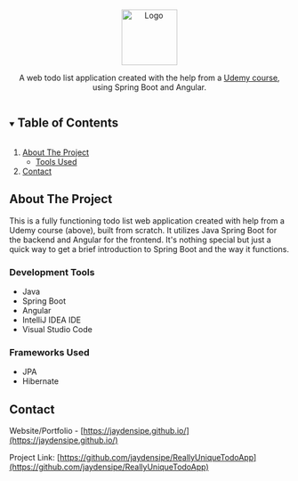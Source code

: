 <!-- PROJECT LOGO -->
<br/>
<p align="center">
    <img style="height: 100px" src="https://emojipedia-us.s3.dualstack.us-west-1.amazonaws.com/thumbs/120/twitter/282/memo_1f4dd.png" alt="Logo">
  <p align="center">
     A web todo list application created with the help from a <a href="https://www.udemy.com/course/full-stack-application-development-with-spring-boot-and-angular/">Udemy course</a>, using Spring Boot and Angular.
    <br />
  </p>
</p>


<!-- TABLE OF CONTENTS -->
<details open="open">
  <summary><h2 style="display: inline-block">Table of Contents</h2></summary>
  <ol>
    <li>
      <a href="#about-the-project">About The Project</a>
      <ul>
        <li><a href="#development-tools">Tools Used</a></li>
      </ul>
    </li>
    <li><a href="#contact">Contact</a></li>
  </ol>
</details>


<!-- ABOUT THE PROJECT -->
## About The Project

This is a fully functioning todo list web application created with help from a Udemy course (above), built from scratch. 
It utilizes Java Spring Boot for the backend and Angular for the frontend. It's nothing special but just a quick way to get a brief introduction to Spring Boot and the way it functions.

### Development Tools
* Java
* Spring Boot
* Angular
* IntelliJ IDEA IDE
* Visual Studio Code

### Frameworks Used

* JPA
* Hibernate

<!-- CONTACT -->
## Contact

Website/Portfolio - [https://jaydensipe.github.io/](https://jaydensipe.github.io/)

Project Link: [https://github.com/jaydensipe/ReallyUniqueTodoApp](https://github.com/jaydensipe/ReallyUniqueTodoApp)


